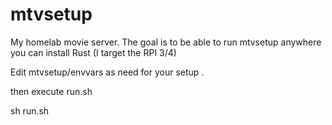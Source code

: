 # mtvsetup

My homelab movie server. The goal is to be able to run mtvsetup anywhere you can install Rust (I target the RPI 3/4)

Edit mtvsetup/envvars as need for your setup . 

then execute run.sh

sh run.sh
